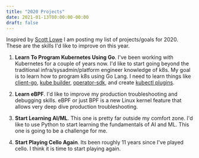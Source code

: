 ```yaml
---
title: "2020 Projects"
date: 2021-01-13T00:00:00-00:00
draft: false
---
```


Inspired by [Scott Lowe](https://blog.scottlowe.org) I am posting my list of projects/goals
for 2020. These are the skills I'd like to improve on this year.

1. **Learn To Program Kubernetes Using Go**. I've been working with Kubernetes for a couple of years now. I'd like to start
going beyond the traditional infra/sysadmin/platform engineer knowledge of k8s. My goal is to learn how to program k8s using
Go Lang. I need to learn things like [client-go](https://github.com/kubernetes/client-go), [kube builder](https://book.kubebuilder.io/),
[operator-sdk](https://github.com/operator-framework/operator-sdk), and create [kubectl plugins](https://github.com/kubernetes/sample-cli-plugin).

2. **Learn eBPF**. I'd like to improve my production troubleshooting and debugging skills. eBPF or just BPF is a new Linux kernel feature
that allows very deep dive production troubleshooting.

3. **Start Learning AI/ML**. This one is pretty far outside my comfort zone. I'd like to use Python to start learning the fundamentals of
AI and ML. This one is going to be a challenge for me.

4. **Start Playing Cello Again**. Its been roughly 11 years since I've played cello. I think it is time to start playing again.
